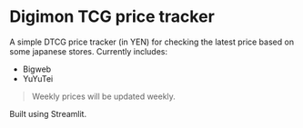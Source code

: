 # Digimon TCG price tracker

A simple DTCG price tracker (in YEN) for checking the latest price based on some japanese stores. Currently includes:
- Bigweb
- YuYuTei

> Weekly prices will be updated weekly.

Built using Streamlit.
